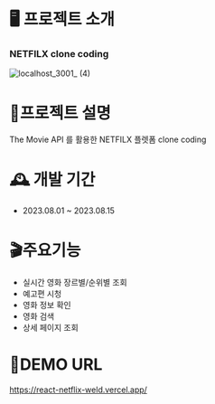 # 🖥 프로젝트 소개 
### NETFILX clone coding 
![localhost_3001_ (4)](https://github.com/kimsohee12/react_netflix/assets/130417959/9b34cac9-4811-4ae6-822b-73f7683b7ffe)


# 📝프로젝트 설명
The Movie API 를 활용한 NETFILX 플렛폼 clone coding


# 🕰 개발 기간
 - 2023.08.01 ~ 2023.08.15

# 🎬주요기능
  - 실시간 영화 장르별/순위별 조회
  - 예고편 시청
  - 영화 정보 확인
  - 영화 검색
  - 상세 페이지 조회
  
    
  
# 📌DEMO URL
https://react-netflix-weld.vercel.app/
